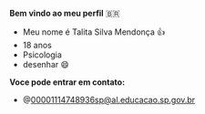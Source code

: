 **Bem vindo ao meu perfil** 🇧🇷

- Meu nome é Talita Silva Mendonça 👍
- 18 anos
- Psicologia
- desenhar 😄

**Voce pode entrar em contato:**

- @00001114748936sp@al.educacao.sp.gov.br
